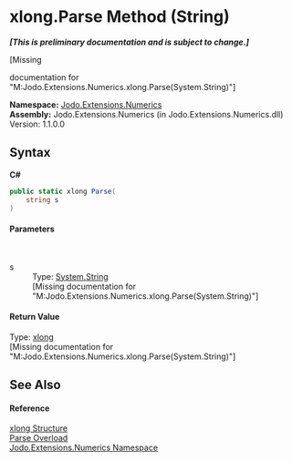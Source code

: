 # xlong.Parse Method (String)
 _**\[This is preliminary documentation and is subject to change.\]**_

\[Missing <summary> documentation for "M:Jodo.Extensions.Numerics.xlong.Parse(System.String)"\]

**Namespace:**&nbsp;<a href="N_Jodo_Extensions_Numerics">Jodo.Extensions.Numerics</a><br />**Assembly:**&nbsp;Jodo.Extensions.Numerics (in Jodo.Extensions.Numerics.dll) Version: 1.1.0.0

## Syntax

**C#**<br />
``` C#
public static xlong Parse(
	string s
)
```


#### Parameters
&nbsp;<dl><dt>s</dt><dd>Type: <a href="https://docs.microsoft.com/dotnet/api/system.string" target="_blank" rel="noopener noreferrer">System.String</a><br />\[Missing <param name="s"/> documentation for "M:Jodo.Extensions.Numerics.xlong.Parse(System.String)"\]</dd></dl>

#### Return Value
Type: <a href="T_Jodo_Extensions_Numerics_xlong">xlong</a><br />\[Missing <returns> documentation for "M:Jodo.Extensions.Numerics.xlong.Parse(System.String)"\]

## See Also


#### Reference
<a href="T_Jodo_Extensions_Numerics_xlong">xlong Structure</a><br /><a href="Overload_Jodo_Extensions_Numerics_xlong_Parse">Parse Overload</a><br /><a href="N_Jodo_Extensions_Numerics">Jodo.Extensions.Numerics Namespace</a><br />